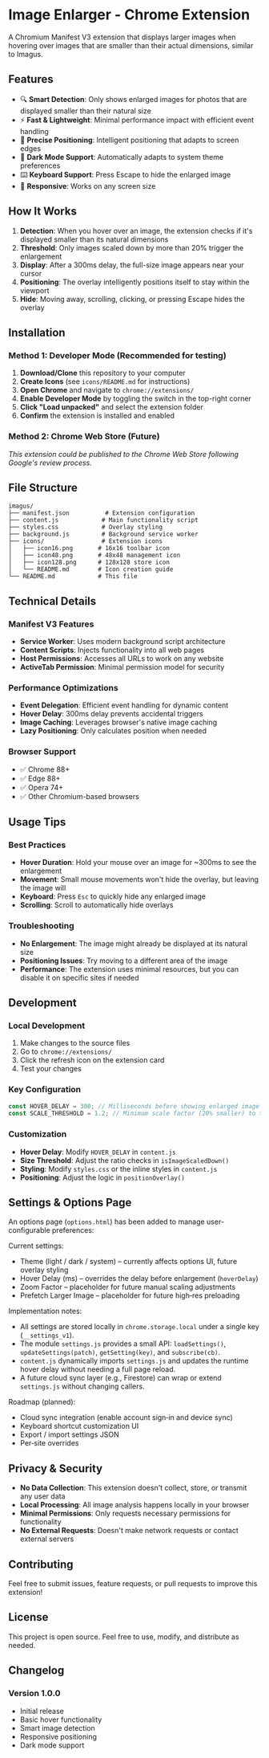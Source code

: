 # Image Enlarger - Chrome Extension

A Chromium Manifest V3 extension that displays larger images when hovering over images that are smaller than their actual dimensions, similar to Imagus.

## Features

- 🔍 **Smart Detection**: Only shows enlarged images for photos that are displayed smaller than their natural size
- ⚡ **Fast & Lightweight**: Minimal performance impact with efficient event handling
- 🎯 **Precise Positioning**: Intelligent positioning that adapts to screen edges
- 🌙 **Dark Mode Support**: Automatically adapts to system theme preferences
- ⌨️ **Keyboard Support**: Press Escape to hide the enlarged image
- 📱 **Responsive**: Works on any screen size

## How It Works

1. **Detection**: When you hover over an image, the extension checks if it's displayed smaller than its natural dimensions
2. **Threshold**: Only images scaled down by more than 20% trigger the enlargement
3. **Display**: After a 300ms delay, the full-size image appears near your cursor
4. **Positioning**: The overlay intelligently positions itself to stay within the viewport
5. **Hide**: Moving away, scrolling, clicking, or pressing Escape hides the overlay

## Installation

### Method 1: Developer Mode (Recommended for testing)

1. **Download/Clone** this repository to your computer
2. **Create Icons** (see `icons/README.md` for instructions)
3. **Open Chrome** and navigate to `chrome://extensions/`
4. **Enable Developer Mode** by toggling the switch in the top-right corner
5. **Click "Load unpacked"** and select the extension folder
6. **Confirm** the extension is installed and enabled

### Method 2: Chrome Web Store (Future)

_This extension could be published to the Chrome Web Store following Google's review process._

## File Structure

```
imagus/
├── manifest.json          # Extension configuration
├── content.js            # Main functionality script
├── styles.css            # Overlay styling
├── background.js         # Background service worker
├── icons/                # Extension icons
│   ├── icon16.png       # 16x16 toolbar icon
│   ├── icon48.png       # 48x48 management icon
│   ├── icon128.png      # 128x128 store icon
│   └── README.md        # Icon creation guide
└── README.md            # This file
```

## Technical Details

### Manifest V3 Features

- **Service Worker**: Uses modern background script architecture
- **Content Scripts**: Injects functionality into all web pages
- **Host Permissions**: Accesses all URLs to work on any website
- **ActiveTab Permission**: Minimal permission model for security

### Performance Optimizations

- **Event Delegation**: Efficient event handling for dynamic content
- **Hover Delay**: 300ms delay prevents accidental triggers
- **Image Caching**: Leverages browser's native image caching
- **Lazy Positioning**: Only calculates position when needed

### Browser Support

- ✅ Chrome 88+
- ✅ Edge 88+
- ✅ Opera 74+
- ✅ Other Chromium-based browsers

## Usage Tips

### Best Practices

- **Hover Duration**: Hold your mouse over an image for ~300ms to see the enlargement
- **Movement**: Small mouse movements won't hide the overlay, but leaving the image will
- **Keyboard**: Press `Esc` to quickly hide any enlarged image
- **Scrolling**: Scroll to automatically hide overlays

### Troubleshooting

- **No Enlargement**: The image might already be displayed at its natural size
- **Positioning Issues**: Try moving to a different area of the image
- **Performance**: The extension uses minimal resources, but you can disable it on specific sites if needed

## Development

### Local Development

1. Make changes to the source files
2. Go to `chrome://extensions/`
3. Click the refresh icon on the extension card
4. Test your changes

### Key Configuration

```javascript
const HOVER_DELAY = 300; // Milliseconds before showing enlarged image
const SCALE_THRESHOLD = 1.2; // Minimum scale factor (20% smaller) to trigger
```

### Customization

- **Hover Delay**: Modify `HOVER_DELAY` in `content.js`
- **Size Threshold**: Adjust the ratio checks in `isImageScaledDown()`
- **Styling**: Modify `styles.css` or the inline styles in `content.js`
- **Positioning**: Adjust the logic in `positionOverlay()`

## Settings & Options Page

An options page (`options.html`) has been added to manage user-configurable preferences:

Current settings:

- Theme (light / dark / system) – currently affects options UI, future overlay styling
- Hover Delay (ms) – overrides the delay before enlargement (`hoverDelay`)
- Zoom Factor – placeholder for future manual scaling adjustments
- Prefetch Larger Image – placeholder for future high‑res preloading

Implementation notes:

- All settings are stored locally in `chrome.storage.local` under a single key (`__settings_v1`).
- The module `settings.js` provides a small API: `loadSettings()`, `updateSettings(patch)`, `getSetting(key)`, and `subscribe(cb)`.
- `content.js` dynamically imports `settings.js` and updates the runtime hover delay without needing a full page reload.
- A future cloud sync layer (e.g., Firestore) can wrap or extend `settings.js` without changing callers.

Roadmap (planned):

- Cloud sync integration (enable account sign‑in and device sync)
- Keyboard shortcut customization UI
- Export / import settings JSON
- Per‑site overrides

## Privacy & Security

- **No Data Collection**: This extension doesn't collect, store, or transmit any user data
- **Local Processing**: All image analysis happens locally in your browser
- **Minimal Permissions**: Only requests necessary permissions for functionality
- **No External Requests**: Doesn't make network requests or contact external servers

## Contributing

Feel free to submit issues, feature requests, or pull requests to improve this extension!

## License

This project is open source. Feel free to use, modify, and distribute as needed.

## Changelog

### Version 1.0.0

- Initial release
- Basic hover functionality
- Smart image detection
- Responsive positioning
- Dark mode support
